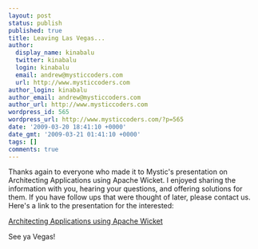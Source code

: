 ```yaml
---
layout: post
status: publish
published: true
title: Leaving Las Vegas...
author:
  display_name: kinabalu
  twitter: kinabalu
  login: kinabalu
  email: andrew@mysticcoders.com
  url: http://www.mysticcoders.com
author_login: kinabalu
author_email: andrew@mysticcoders.com
author_url: http://www.mysticcoders.com
wordpress_id: 565
wordpress_url: http://www.mysticcoders.com/?p=565
date: '2009-03-20 18:41:10 +0000'
date_gmt: '2009-03-21 01:41:10 +0000'
tags: []
comments: true
---
```

Thanks again to everyone who made it to Mystic's presentation on Architecting Applications using Apache Wicket.  I enjoyed sharing the information with you, hearing your questions, and offering solutions for them.  If you have follow ups that were thought of later, please contact us.  Here's a link to the presentation for the interested:

<a href="http://www.mysticcoders.com/tssjsvegas2009/">Architecting Applications using Apache Wicket</a>

See ya Vegas!

